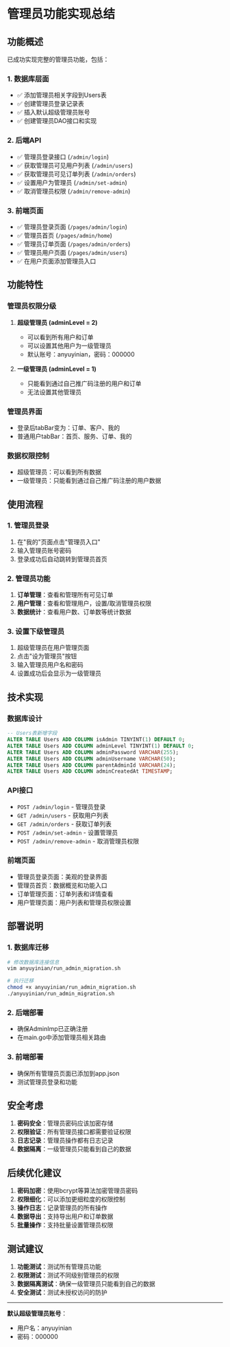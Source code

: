 # 管理员功能实现总结

## 功能概述

已成功实现完整的管理员功能，包括：

### 1. 数据库层面
- ✅ 添加管理员相关字段到Users表
- ✅ 创建管理员登录记录表
- ✅ 插入默认超级管理员账号
- ✅ 创建管理员DAO接口和实现

### 2. 后端API
- ✅ 管理员登录接口 (`/admin/login`)
- ✅ 获取管理员可见用户列表 (`/admin/users`)
- ✅ 获取管理员可见订单列表 (`/admin/orders`)
- ✅ 设置用户为管理员 (`/admin/set-admin`)
- ✅ 取消管理员权限 (`/admin/remove-admin`)

### 3. 前端页面
- ✅ 管理员登录页面 (`/pages/admin/login`)
- ✅ 管理员首页 (`/pages/admin/home`)
- ✅ 管理员订单页面 (`/pages/admin/orders`)
- ✅ 管理员用户页面 (`/pages/admin/users`)
- ✅ 在用户页面添加管理员入口

## 功能特性

### 管理员权限分级
1. **超级管理员 (adminLevel = 2)**
   - 可以看到所有用户和订单
   - 可以设置其他用户为一级管理员
   - 默认账号：anyuyinian，密码：000000

2. **一级管理员 (adminLevel = 1)**
   - 只能看到通过自己推广码注册的用户和订单
   - 无法设置其他管理员

### 管理员界面
- 登录后tabBar变为：订单、客户、我的
- 普通用户tabBar：首页、服务、订单、我的

### 数据权限控制
- 超级管理员：可以看到所有数据
- 一级管理员：只能看到通过自己推广码注册的用户数据

## 使用流程

### 1. 管理员登录
1. 在"我的"页面点击"管理员入口"
2. 输入管理员账号密码
3. 登录成功后自动跳转到管理员首页

### 2. 管理员功能
1. **订单管理**：查看和管理所有可见订单
2. **用户管理**：查看和管理用户，设置/取消管理员权限
3. **数据统计**：查看用户数、订单数等统计数据

### 3. 设置下级管理员
1. 超级管理员在用户管理页面
2. 点击"设为管理员"按钮
3. 输入管理员用户名和密码
4. 设置成功后会显示为一级管理员

## 技术实现

### 数据库设计
```sql
-- Users表新增字段
ALTER TABLE Users ADD COLUMN isAdmin TINYINT(1) DEFAULT 0;
ALTER TABLE Users ADD COLUMN adminLevel TINYINT(1) DEFAULT 0;
ALTER TABLE Users ADD COLUMN adminPassword VARCHAR(255);
ALTER TABLE Users ADD COLUMN adminUsername VARCHAR(50);
ALTER TABLE Users ADD COLUMN parentAdminId VARCHAR(24);
ALTER TABLE Users ADD COLUMN adminCreatedAt TIMESTAMP;
```

### API接口
- `POST /admin/login` - 管理员登录
- `GET /admin/users` - 获取用户列表
- `GET /admin/orders` - 获取订单列表
- `POST /admin/set-admin` - 设置管理员
- `POST /admin/remove-admin` - 取消管理员权限

### 前端页面
- 管理员登录页面：美观的登录界面
- 管理员首页：数据概览和功能入口
- 订单管理页面：订单列表和详情查看
- 用户管理页面：用户列表和管理员权限设置

## 部署说明

### 1. 数据库迁移
```bash
# 修改数据库连接信息
vim anyuyinian/run_admin_migration.sh

# 执行迁移
chmod +x anyuyinian/run_admin_migration.sh
./anyuyinian/run_admin_migration.sh
```

### 2. 后端部署
- 确保AdminImp已正确注册
- 在main.go中添加管理员相关路由

### 3. 前端部署
- 确保所有管理员页面已添加到app.json
- 测试管理员登录和功能

## 安全考虑

1. **密码安全**：管理员密码应该加密存储
2. **权限验证**：所有管理员接口都需要验证权限
3. **日志记录**：管理员操作都有日志记录
4. **数据隔离**：一级管理员只能看到自己的数据

## 后续优化建议

1. **密码加密**：使用bcrypt等算法加密管理员密码
2. **权限细化**：可以添加更细粒度的权限控制
3. **操作日志**：记录管理员的所有操作
4. **数据导出**：支持导出用户和订单数据
5. **批量操作**：支持批量设置管理员权限

## 测试建议

1. **功能测试**：测试所有管理员功能
2. **权限测试**：测试不同级别管理员的权限
3. **数据隔离测试**：确保一级管理员只能看到自己的数据
4. **安全测试**：测试未授权访问的防护

---

**默认超级管理员账号**：
- 用户名：anyuyinian
- 密码：000000 